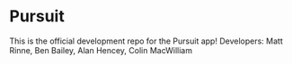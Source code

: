 # Pursuit
This is the official development repo for the Pursuit app!
Developers: Matt Rinne, Ben Bailey, Alan Hencey, Colin MacWilliam
